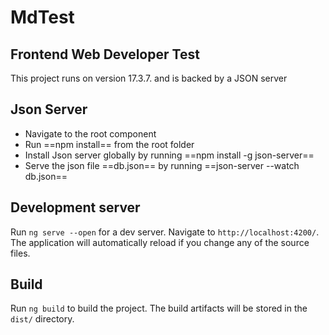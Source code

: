 # MdTest
## Frontend Web Developer Test
This project runs on version 17.3.7. and is backed by a JSON server

## Json Server
- Navigate to the root component
- Run ==npm install== from the root folder
- Install Json server globally by running ==npm install -g json-server== 
- Serve the json file ==db.json== by running ==json-server --watch db.json==

## Development server

Run `ng serve --open` for a dev server. Navigate to `http://localhost:4200/`. The application will automatically reload if you change any of the source files.


## Build

Run `ng build` to build the project. The build artifacts will be stored in the `dist/` directory.



